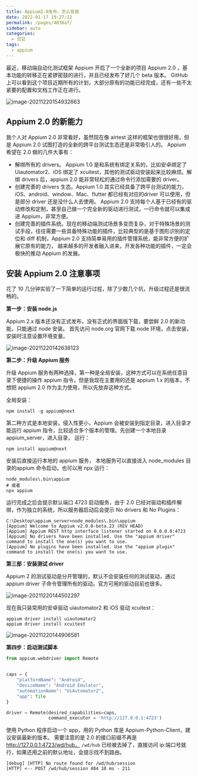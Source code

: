 ```yaml
---
title: Appium2.0发布，怎么安装
date: 2022-01-17 19:27:12
permalink: /pages/4038af/
sidebar: auto
categories:
  - 日记
tags:
  - appium
---
```




最近，移动端自动化测试框架 Appium 开启了一个全新的项目 Appium 2.0 ，基本功能的转移正在紧锣密鼓的进行，并且已经发布了好几个 beta 版本。 GitHub 上可以看到这个项目近期所有的计划，大部分原有的功能已经完成，还有一些不太紧要的配置和文档工作正在进行。

![image-20211220154932663](https://yuztuchuang.oss-cn-beijing.aliyuncs.com/img/image-20211220154932663.png)



## Appium 2.0 的新能力

我个人对 Appium 2.0 非常看好，虽然现在像 airtest 这样的框架也很很好用，但是 Appium 2.0 试图打造的全新的跨平台测试生态还是非常吸引人的。 Appium 希望在 2.0 做的几件大事有：

- 解绑所有的 drivers。 Appium 1.0 是和系统有绑定关系的，比如安卓绑定了 Uiautomator2、iOS 绑定了 xcuitest，其他的测试驱动安装起来比较麻烦。解绑 drivers 后，appium 2.0 能非常轻松的通过命令行添加需要的 driver。
- 创建完善的 drivers 生态。Appium 1.0 其实已经具备了跨平台测试的能力，iOS、android、window、Mac、flutter 都已经有对应的driver 可以使用，但是部分 driver 还是没什么人去使用。 Appium 2.0 支持每个人基于已经有的驱动修改和定制，甚至自己做一个完全新的驱动进行测试，一行命令就可以集成进 Appium，非常方便。
- 创建完善的插件系统。现在的移动端测试场景多变而复杂，对于特殊场景的测试手段，往往需要一些具备特殊功能的插件，比较典型的是基于图形识别的定位和 diff 机制，Appium 2.0 支持简单易用的插件管理系统，能非常方便的扩展它原有的能力， 越来越多的开发者融入进来，开发各种功能的插件，一定会极快的推动 Appium 的发展。



## 安装 Appium 2.0 注意事项

花了 10 几分钟实验了一下简单的运行过程，除了少数几个坑，升级过程还是很流畅的。



**第一步：安装 node.js**

Appium 2.x 版本还没有正式发布，没有正式的界面版下载，要尝鲜 2.0 的新功能，只能通过 node 安装。 首先访问 node.org 官网下载 node 环境，点击安装，安装时注意设置环境变量。

![image-20211220142638123](https://yuztuchuang.oss-cn-beijing.aliyuncs.com/img/image-20211220142638123.png)



**第二步：升级 Appium 服务**

升级 Appium 服务有两种选择，第一种是全局安装，这种方式可以在系统任意目录下便捷的操作 appium 指令，但是我现在主要用的还是 appium 1.x 的版本，不想把 appium 2.0 作为主力使用，所以先放弃这种方式。

全局安装：

```
npm install -g appium@next
```

第二种方式是本地安装，侵入性更小，Appium 会被安装到指定目录，进入目录才能运行 appium 指令，比较适合多个版本的管理。先创建一个本地目录 appium_server，进入目录， 运行：

```
npm install appium@next
```

安装后直接运行本地的 appium 服务， 本地服务可以直接进入 node_modules 目录的appium 命令启动，也可以用 npx 运行：

```
node_modules\.bin\appium
# 或者
npx appium 
```

运行完成之后会提示默认端口 4723 启动服务，由于 2.0 已经对驱动和插件解绑，作为独立的系统，所以服务器启动后会提示 No drivers 和 No Plugins：

```
C:\Desktop\appium_server>node_modules\.bin\appium
[Appium] Welcome to Appium v2.0.0-beta.23 (REV HEAD)
[Appium] Appium REST http interface listener started on 0.0.0.0:4723
[Appium] No drivers have been installed. Use the "appium driver" command to install the one(s) you want to use.
[Appium] No plugins have been installed. Use the "appium plugin" command to install the one(s) you want to use.

```



**第三部：安装测试 driver**

Appium 2 的测试驱动是分开管理的，默认不会安装任何的测试驱动，通过 appium driver 子命令管理所有的驱动。官方可用的驱动目前也很多。

![image-20211220144502297](https://yuztuchuang.oss-cn-beijing.aliyuncs.com/img/image-20211220144502297.png)



现在我只装常用的安卓驱动 uiautomator2 和 iOS 驱动 xcuitest：

```
appium driver install uiautomator2
appium driver install xcuitest
```

![image-20211220144906581](https://yuztuchuang.oss-cn-beijing.aliyuncs.com/img/image-20211220144906581.png)



**第四步：启动测试脚本**

```python
from appium.webdriver import Remote


caps = {
    "platformName": "Android",
    "deviceName": "Android Emulator",
    "automationName": "UiAutomator2",
    "app": file
}

driver = Remote(desired_capabilities=caps, 
                command_executor = 'http://127.0.0.1:4723')
```

使用 Python 程序启动一个 app，用的 Python 库是 Appium-Python-Client，建议安装最新的版本。 需要注意的是 2.0 的接口前缀不再是 http://127.0.0.1:4723/wd/hub， `/wd/hub` 已经被去掉了，直接访问 ip:端口号就行，如果还用之前的默认地址，会提示找不到路由。

```
[debug] [HTTP] No route found for /wd/hub/session
[HTTP] <-- POST /wd/hub/session 404 10 ms - 211
```



